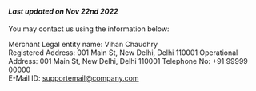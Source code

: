 #### _Last updated on Nov 22nd 2022_

You may contact us using the information below:

Merchant Legal entity name: Vihan Chaudhry  
Registered Address: 001 Main St, New Delhi, Delhi 110001
Operational Address: 001 Main St, New Delhi, Delhi 110001
Telephone No: +91 99999 00000  
E-Mail ID: supportemail@company.com
